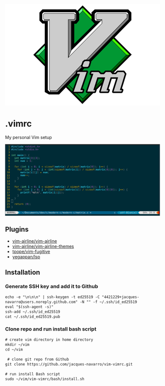 ![](images/Vimlogo.svg.png)

# .vimrc

My personal Vim setup

![](images/vim-c.png)

## Plugins

- [vim-airline/vim-airline](https://github.com/vim-airline/vim-airline)
- [vim-airline/vim-airline-themes](https://github.com/vim-airline/vim-airline-themes)
- [tpope/vim-fugitive](https://github.com/tpope/vim-fugitive)
- [yegappan/lsp](https://github.com/yegappan/lsp)

## Installation

### Generate SSH key and add it to Github

```
echo -e "\n\n\n" | ssh-keygen -t ed25519 -C "4421229+jacques-navarro@users.noreply.github.com" -N "" -f ~/.ssh/id_ed25519
eval "$(ssh-agent -s)"
ssh-add ~/.ssh/id_ed25519
cat ~/.ssh/id_ed25519.pub
```

### Clone repo and run install bash script

```
# create vim directory in home directory
mkdir ~/vim
cd ~/vim
 
 # clone git repo from Github
git clone https://github.com/jacques-navarro/vim-vimrc.git 

# run install Bash script
sudo ~/vim/vim-vimrc/bash/install.sh
```
